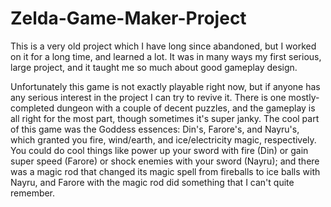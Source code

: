 # Zelda-Game-Maker-Project

This is a very old project which I have long since abandoned, but I worked on it for a long time, and learned a lot. It was in many ways my first serious, large project, and it taught me so much about good gameplay design.

Unfortunately this game is not exactly playable right now, but if anyone has any serious interest in the project I can try to revive it. There is one mostly-completed dungeon with a couple of decent puzzles, and the gameplay is all right for the most part, though sometimes it's super janky. The cool part of this game was the Goddess essences: Din's, Farore's, and Nayru's, which granted you fire, wind/earth, and ice/electricity magic, respectively. You could do cool things like power up your sword with fire (Din) or gain super speed (Farore) or shock enemies with your sword (Nayru); and there was a magic rod that changed its magic spell from fireballs to ice balls with Nayru, and Farore with the magic rod did something that I can't quite remember.
